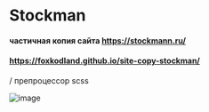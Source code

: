 # Stockman
#### частичная копия сайта https://stockmann.ru/
#### https://foxkodland.github.io/site-copy-stockman/

/ препроцессор scss

![image](https://github.com/foxkodland/site-copy-stockman/assets/102648390/9c55af09-27f9-450f-b59f-d248003f0b01)
